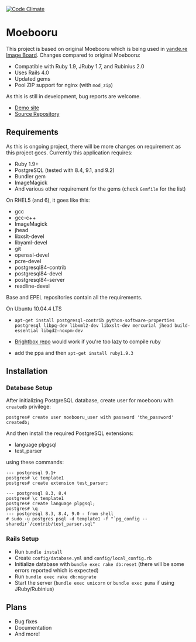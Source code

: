 [![Code Climate](https://codeclimate.com/github/moebooru/moebooru.png)](https://codeclimate.com/github/moebooru/moebooru)

Moebooru
========

This project is based on original Moebooru which is being used in [yande.re Image Board](http://yande.re). Changes compared to original Moebooru:

* Compatible with Ruby 1.9, JRuby 1.7, and Rubinius 2.0
* Uses Rails 4.0
* Updated gems
* Pool ZIP support for nginx (with `mod_zip`)

As this is still in development, bug reports are welcome.

* [Demo site](http://moe.myconan.net)
* [Source Repository](http://github.com/moebooru/moebooru)

Requirements
------------

As this is ongoing project, there will be more changes on requirement as this project goes. Currently this application requires:

* Ruby 1.9+
* PostgreSQL (tested with 8.4, 9.1, and 9.2)
* Bundler gem
* ImageMagick
* And various other requirement for the gems (check `Gemfile` for the list)

On RHEL5 (and 6), it goes like this:

* gcc
* gcc-c++
* ImageMagick
* jhead
* libxslt-devel
* libyaml-devel
* git
* openssl-devel
* pcre-devel
* postgresql84-contrib
* postgresql84-devel
* postgresql84-server
* readline-devel

Base and EPEL repositories contain all the requirements.

On Ubuntu 10.04.4 LTS

* `apt-get install postgresql-contrib python-software-properties postgresql libpq-dev libxml2-dev libxslt-dev mercurial jhead build-essential libgd2-noxpm-dev`

* [Brightbox repo](http://blog.brightbox.co.uk/posts/next-generation-ruby-packages-for-ubuntu) would work if you're too lazy to compile ruby

* add the ppa and then `apt-get install ruby1.9.3`

Installation
------------

### Database Setup

After initializing PostgreSQL database, create user for moebooru with `createdb` privilege:

    postgres# create user moebooru_user with password 'the_password' createdb;

And then install the required PostgreSQL extensions:

* language plpgsql
* test_parser

using these commands:

    --- postgresql 9.1+
    postgres# \c template1
    postgres# create extension test_parser;

    --- postgresql 8.3, 8.4
    postgres# \c template1
    postgres# create language plpgsql;
    postgres# \q
    --- postgresql 8.3, 8.4, 9.0 - from shell
    # sudo -u postgres psql -d template1 -f "`pg_config --sharedir`/contrib/test_parser.sql"


### Rails Setup

* Run `bundle install`
* Create `config/database.yml` and `config/local_config.rb`
* Initialize database with `bundle exec rake db:reset` (there will be some errors reported which is expected)
* Run `bundle exec rake db:migrate`
* Start the server (`bundle exec unicorn` or `bundle exec puma` if using JRuby/Rubinius)

Plans
-----

* Bug fixes
* Documentation
* And more!
